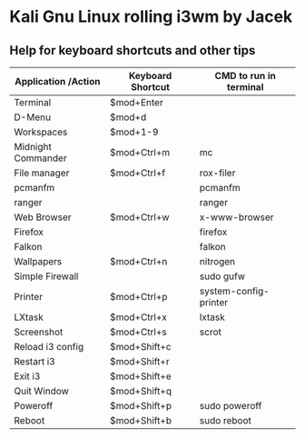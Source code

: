 # Kali Gnu Linux rolling i3wm by Jacek 

## Help for keyboard shortcuts and other tips

| Application /Action | Keyboard Shortcut | CMD to run in terminal |
| ------ | ------ | ------ |
| Terminal | $mod+Enter |  |
| D-Menu | $mod+d |  |
| Workspaces | $mod+1-9 |  |
| Midnight Commander | $mod+Ctrl+m | mc |
| File manager | $mod+Ctrl+f | rox-filer |
| pcmanfm |  | pcmanfm |
| ranger |  | ranger |
| Web Browser | $mod+Ctrl+w | x-www-browser |
| Firefox |  | firefox |
| Falkon |  | falkon |
| Wallpapers | $mod+Ctrl+n | nitrogen |
| Simple Firewall |  | sudo gufw |
| Printer | $mod+Ctrl+p | system-config-printer |
| LXtask | $mod+Ctrl+x | lxtask |
| Screenshot | $mod+Ctrl+s | scrot |
| Reload i3 config | $mod+Shift+c |  |
| Restart i3 | $mod+Shift+r |  |
| Exit i3 | $mod+Shift+e |  |
| Quit Window | $mod+Shift+q |  |
| Poweroff | $mod+Shift+p | sudo poweroff |
| Reboot | $mod+Shift+b | sudo reboot |


